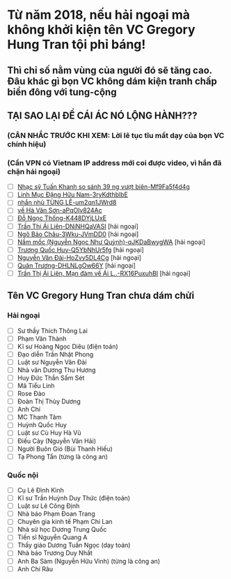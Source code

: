 # Từ năm 2018, nếu hải ngoại mà không khởi kiện tên VC Gregory Hung Tran tội phỉ báng!

## Thì chỉ số nằm vùng của người đó sẽ tăng cao. Đâu khác gì bọn VC không dám kiện tranh chấp biển đông với tung-cộng
## TẠI SAO LẠI ĐỂ CÁI ÁC NÓ LỘNG HÀNH???

### (CÂN NHẮC TRƯỚC KHI XEM: Lời lẽ tục tĩu mất dạy của bọn VC chính hiệu)
### (Cần VPN có Vietnam IP address mới coi được video, vì hắn đã chặn hải ngoại)

- [ ] [Nhạc sỹ Tuấn Khanh so sánh 39 ng vượt biên-Mf9Fa5f4d4g](https://youtu.be/Mf9Fa5f4d4g)
- [ ] [Linh Mục Đặng Hữu Nam-3ryKdthblbE](https://youtu.be/3ryKdthblbE)
- [ ] [nhắn nhủ TÙNG LÊ-um2qn1JWrd8](https://youtu.be/um2qn1JWrd8)
- [ ] [về Hà Văn Sơn-aPqOlv824Ac](https://youtu.be/aPqOlv824Ac)
- [ ] [Đỗ Ngọc Thống-K448DYjLUxE](https://youtu.be/K448DYjLUxE)
- [ ] [Trần Thị Ái Liên-DNiNHQaVASI](https://youtu.be/DNiNHQaVASI) [hải ngoại]
- [ ] [Ngô Bảo Châu-3Wku-JVmDD0](https://youtu.be/3Wku-JVmDD0) [hải ngoại]
- [ ] [Nấm mốc (Nguyễn Ngọc Như Quỳnh)-qJKDaBwygWA](https://youtu.be/qJKDaBwygWA) [hải ngoại]
- [ ] [Trương Quốc Huy-Q5YbNhUr5fg](https://youtu.be/Q5YbNhUr5fg) [hải ngoại]
- [ ] [Nguyễn Văn Đài-HoZvy5DL4Cg](https://youtu.be/HoZvy5DL4Cg) [hải ngoại]
- [ ] [Quân Trương-DHLNLgOw66Y](https://youtu.be/DHLNLgOw66Y) [hải ngoại]
- [ ] [Trần Thị Ái Liên, Mạn đàm về Ái L..-RX16PuxuhBI](https://youtu.be/RX16PuxuhBI) [hải ngoại]

## Tên VC Gregory Hung Tran chưa dám chửi

### Hải ngoại

- [ ] Sư thầy Thích Thông Lai
- [ ] Phạm Văn Thành
- [ ] Kĩ sư Hoàng Ngọc Diêu (điện toán)
- [ ] Đạo diễn Trần Nhật Phong
- [ ] Luật sư Nguyễn Văn Đài
- [ ] Nhà văn Dương Thu Hương
- [ ] Huy Đức Thần Sấm Sét
- [ ] Mã Tiểu Linh
- [ ] Rose Đào
- [ ] Đoàn Thị Thùy Dương
- [ ] Anh Chi
- [ ] MC Thanh Tâm
- [ ] Huỳnh Quốc Huy
- [ ] Luật sư Cù Huy Hà Vũ
- [ ] Điếu Cày (Nguyễn Văn Hải)
- [ ] Người Buôn Gió (Bùi Thanh Hiếu)
- [ ] Tạ Phong Tần (từng là công an)

### Quốc nội

- [ ] Cụ Lê Đình Kình
- [ ] Kĩ sư Trần Huỳnh Duy Thức (điện toán)
- [ ] Luật sư Lê Công Định
- [ ] Nhà báo Phạm Đoan Trang
- [ ] Chuyên gia kinh tế Phạm Chi Lan
- [ ] Nhà sử học Dương Trung Quốc
- [ ] Tiến sĩ Nguyễn Quang A
- [ ] Thấy giáo Dương Tuấn Ngọc (dạy toán)
- [ ] Nhà báo Trương Duy Nhất
- [ ] Anh Ba Sàm (Nguyễn Hữu Vinh) (từng là công an)
- [ ] Anh Chí Râu
